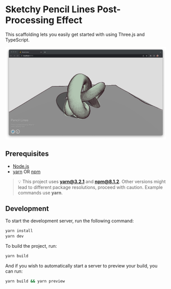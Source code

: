 # Sketchy Pencil Lines Post-Processing Effect

This scaffolding lets you easily get started with using Three.js and TypeScript.

![example scene](./assets/docs/screenshot.jpg)

## Prerequisites

- [Node.js](https://nodejs.org)
- [yarn](https://yarnpkg.com) OR [npm](https://www.npmjs.com)

> 💡 This project uses **yarn@3.2.1** and **npm@8.1.2**. Other versions might lead to different package resolutions, proceed with caution. Example commands use **yarn**.

## Development

To start the development server, run the following command:

```bash
yarn install
yarn dev
```

To build the project, run:

```bash
yarn build
```

And if you wish to automatically start a server to preview your build, you can run:

```bash
yarn build && yarn preview
```
